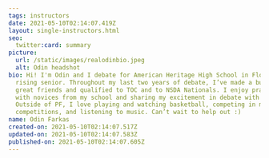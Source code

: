 ```yaml
---
tags: instructors
date: 2021-05-10T02:14:07.419Z
layout: single-instructors.html
seo:
  twitter:card: summary
picture:
  url: /static/images/realodinbio.jpeg
  alt: Odin headshot
bio: Hi! I'm Odin and I debate for American Heritage High School in Florida as a
  rising senior. Throughout my last two years of debate, I’ve made a bunch of
  great friends and qualified to TOC and to NSDA Nationals. I enjoy practicing
  with novices from my school and sharing my excitement in debate with others.
  Outside of PF, I love playing and watching basketball, competing in math
  competitions, and listening to music. Can’t wait to help out :)
name: Odin Farkas
created-on: 2021-05-10T02:14:07.517Z
updated-on: 2021-05-10T02:14:07.583Z
published-on: 2021-05-10T02:14:07.605Z
---
```

